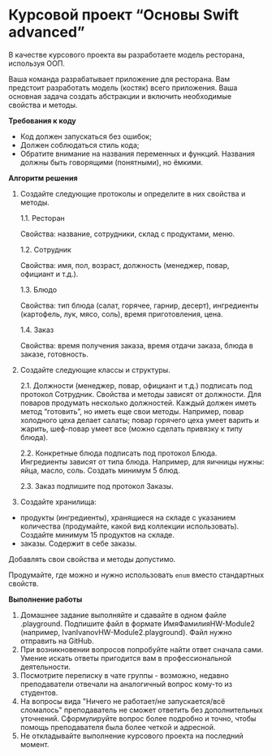 # Курсовой проект “Основы Swift advanced”

В качестве курсового проекта вы разработаете модель ресторана, используя ООП.

Ваша команда разрабатывает приложение для ресторана. Вам предстоит разработать модель (костяк) всего приложения. Ваша основная задача создать абстракции и включить необходимые свойства и методы.

**Требования к коду**

*	Код должен запускаться без ошибок;
*	Должен соблюдаться стиль кода;
*	Обратите внимание на названия переменных и функций. Названия должны быть говорящими (понятными), но ёмкими.

**Алгоритм решения**

1.	Создайте следующие протоколы и определите в них свойства и методы.

    1.1. Ресторан
    
    Свойства: название, сотрудники, склад с продуктами, меню.

    1.2. Сотрудник
    
    Свойства: имя, пол, возраст, должность (менеджер, повар, официант и т.д.).

    1.3. Блюдо
    
    Свойства: тип блюда (салат, горячее, гарнир, десерт), ингредиенты (картофель, лук, мясо, соль), время приготовления, цена.

    1.4. Заказ

    Свойства: время получения заказа, время отдачи заказа, блюда в заказе, готовность.

2.	Создайте следующие классы и структуры.

    2.1. Должности (менеджер, повар, официант и т.д.) подписать под протокол Сотрудник. Свойства и методы зависят от должности. Для поваров продумать несколько должностей. Каждый должен иметь метод “готовить”, но иметь еще свои методы. Например, повар холодного цеха делает салаты; повар горячего цеха умеет варить и жарить, шеф-повар умеет все (можно сделать привязку к типу блюда).

    2.2. Конкретные блюда подписать под протокол Блюда. Ингредиенты зависят от типа блюда. Например, для яичницы нужны: яйца, масло, соль. Создать минимум 5 блюд.

    2.3. Заказ подпишите под протокол Заказы.

3.	Создайте хранилища: 
*	продукты (ингредиенты), хранящиеся на складе с указанием количества (продумайте, какой вид коллекции использовать). Создайте минимум 15 продуктов на складе.
*	заказы. Содержит в себе заказы.

Добавлять свои свойства и методы допустимо.

Продумайте, где можно и нужно использовать `enum` вместо стандартных свойств.


**Выполнение работы**

1.	Домашнее задание выполняйте и сдавайте в одном файле .playground. Подпишите файл в формате ИмяФамилияHW-Module2 (например, IvanIvanovHW-Module2.playground). Файл нужно отправить на GitHub.
2.	При возникновении вопросов попробуйте найти ответ сначала сами. Умение искать ответы пригодится вам в профессиональной деятельности.
3.	Посмотрите переписку в чате группы - возможно, недавно преподаватели отвечали на аналогичный вопрос кому-то из студентов.
4.	На вопросы вида "Ничего не работает/не запускается/всё сломалось" преподаватель не сможет ответить без дополнительных уточнений. Сформулируйте вопрос более подробно и точно, чтобы помощь преподавателя была более четкой и адресной.
5.	Не откладывайте выполнение курсового проекта на последний момент.

